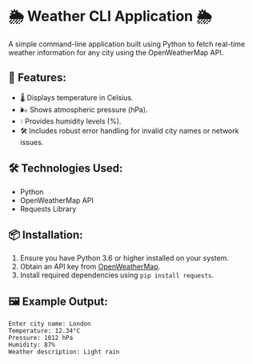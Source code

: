 # 🌦️ Weather CLI Application 🌦️  
A simple command-line application built using  Python to fetch real-time weather information for any city using the OpenWeatherMap API.

## 🚀 Features:  
- 🌡️ Displays temperature in Celsius.  
- 🌬️ Shows atmospheric pressure (hPa).  
- 💧 Provides humidity levels (%).  
- 🛠️ Includes robust error handling for invalid city names or network issues.  

## 🛠️ Technologies Used:  
- Python  
- OpenWeatherMap API  
- Requests Library  

## 📦 Installation:  
1. Ensure you have Python 3.6 or higher installed on your system.  
2. Obtain an API key from [OpenWeatherMap](https://openweathermap.org/).  
3. Install required dependencies using `pip install requests`.  

## 🖼️ Example Output:  
```plaintext
Enter city name: London  
Temperature: 12.34°C  
Pressure: 1012 hPa  
Humidity: 87%  
Weather description: Light rain  
